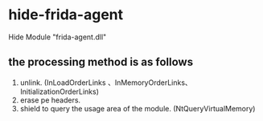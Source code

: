 # hide-frida-agent
Hide Module "frida-agent.dll"
## the processing method is as follows
1. unlink. (InLoadOrderLinks 、InMemoryOrderLinks、InitializationOrderLinks)
2. erase pe headers.
3. shield to query the usage area of the module. (NtQueryVirtualMemory)
